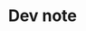 ---
layout: list
type: category
title: Dev note
slug: dev
sidebar: true
order: 2
description: >
  Anything about Development
---